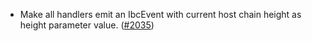 - Make all handlers emit an IbcEvent with current host chain height as height parameter value.
  ([#2035](https://github.com/informalsystems/ibc-rs/issues/2035))
